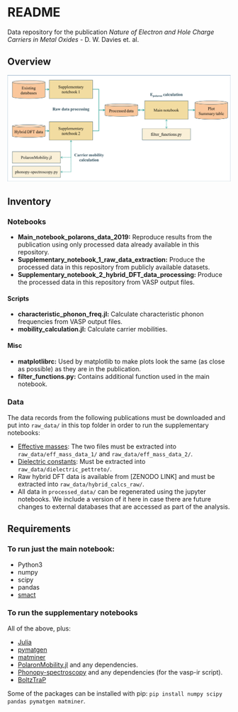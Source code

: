 # README
Data repository for the publication *Nature of Electron and Hole Charge Carriers in Metal Oxides* - D. W. Davies et. al.

## Overview
![](figures/flow.png)

## Inventory
### Notebooks
- **Main\_notebook\_polarons\_data\_2019:** Reproduce results from the publication using only processed data already available in this repository.
- **Supplementary\_notebook\_1\_raw\_data\_extraction:** Produce the processed data in this repository from publicly available datasets.
- **Supplementary\_notebook\_2\_hybrid\_DFT\_data\_processing:** Produce the processed data in this repository from VASP output files.

#### Scripts
- **characteristic\_phonon\_freq.jl:** Calculate characteristic phonon frequencies from VASP output files.
- **mobility_calculation.jl:** Calculate carrier mobilities.

#### Misc
- **matplotlibrc:** Used by matplotlib to make plots look the same (as close as possible) as they are in the publication.
- **filter_functions.py:** Contains additional function used in the main notebook.

### Data
The data records from the following publications must be downloaded and put into `raw_data/` in this top folder in order to run the supplementary notebooks:

- [Effective masses](https://www.nature.com/articles/sdata201785): The two files must be extracted into `raw_data/eff_mass_data_1/` and `raw_data/eff_mass_data_2/`.
- [Dielectric constants](https://www.nature.com/articles/sdata201865): Must be extracted into `raw_data/dielectric_pettreto/`.
- Raw hybrid DFT data is available from [ZENODO LINK] and must be extracted into `raw_data/hybrid_calcs_raw/`.
- All data in `processed_data/` can be regenerated using the jupyter notebooks. We include a version of it here in case there are future changes to external databases that are accessed as part of the analysis. 

## Requirements
### To run just the main notebook:
- Python3
- numpy
- scipy
- pandas
- [smact](http://github.com/wmd-group/smact)

### To run the supplementary notebooks
All of the above, plus:

- [Julia](https://julialang.org/)
- [pymatgen](http://pymatgen.org)
- [matminer](https://hackingmaterials.lbl.gov/matminer/)
- [PolaronMobility.jl](https://github.com/jarvist/PolaronMobility.jl) and any dependencies.
- [Phonopy-spectroscopy](https://github.com/JMSkelton/Phonopy-Spectroscopy) and any dependencies (for the vasp-ir script).
- [BoltzTraP](http://www.icams.de/content/research/software-development/boltztrap/)

Some of the packages can be installed with pip: `pip install numpy scipy pandas pymatgen matminer`. 
